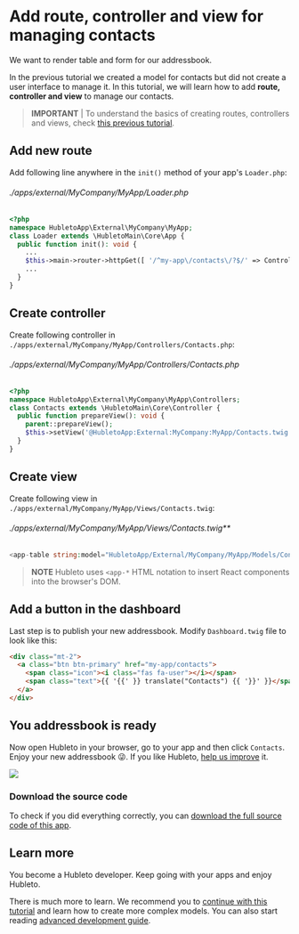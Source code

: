 # Add route, controller and view for managing contacts

We want to render table and form for our addressbook.

In the previous tutorial we created a model for contacts but did not create a user interface to manage it. In this tutorial, we will learn how to add **route, controller and view** to manage our contacts.

> **IMPORTANT** | To understand the basics of creating routes, controllers and views, check [this previous tutorial](add-route-controller-and-view).

## Add new route

Add following line anywhere in the `init()` method of your app's `Loader.php`:

###### ./apps/external/MyCompany/MyApp/Loader.php
```php
<?php
namespace HubletoApp\External\MyCompany\MyApp;
class Loader extends \HubletoMain\Core\App {
  public function init(): void {
    ...
    $this->main->router->httpGet([ '/^my-app\/contacts\/?$/' => Controllers\Contacts::class ]);
    ...
  }
}
```

## Create controller

Create following controller in `./apps/external/MyCompany/MyApp/Controllers/Contacts.php`:

###### ./apps/external/MyCompany/MyApp/Controllers/Contacts.php
```php
<?php
namespace HubletoApp\External\MyCompany\MyApp\Controllers;
class Contacts extends \HubletoMain\Core\Controller {
  public function prepareView(): void {
    parent::prepareView();
    $this->setView('@HubletoApp:External:MyCompany:MyApp/Contacts.twig');
  }
}
```

## Create view

Create following view in `./apps/external/MyCompany/MyApp/Views/Contacts.twig`:

###### ./apps/external/MyCompany/MyApp/Views/Contacts.twig**
```php
<app-table string:model="HubletoApp/External/MyCompany/MyApp/Models/Contact"></app-table>
```

> **NOTE** Hubleto uses `<app-*` HTML notation to insert React components into the browser's DOM.

## Add a button in the dashboard

Last step is to publish your new addressbook. Modify `Dashboard.twig` file to look like this:

```html
<div class="mt-2">
  <a class="btn btn-primary" href="my-app/contacts">
    <span class="icon"><i class="fas fa-user"></i></span>
    <span class="text">{{ '{{' }} translate("Contacts") {{ '}}' }}</span>
  </a>
</div>
```

## You addressbook is ready

Now open Hubleto in your browser, go to your app and then click `Contacts`. Enjoy your new addressbook 😜. If you like Hubleto, [help us improve](../improve) it.

<img src="{{ bookRootUrl }}/content/assets/images/my-app-contacts.png">

### Download the source code

To check if you did everything correctly, you can [download the full source code of this app](../downloads/MyApp.zip).

## Learn more

You become a Hubleto developer. Keep going with your apps and enjoy Hubleto.

There is much more to learn. We recommend you to [continue with this tutorial](add-1-n-relation) and learn how to create more complex models. You can also start reading [advanced development guide](../advanced-development).
